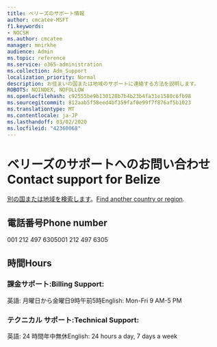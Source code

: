 ```yaml
---
title: ベリーズのサポート情報
author: cmcatee-MSFT
f1.keywords:
- NOCSH
ms.author: cmcatee
manager: mnirkhe
audience: Admin
ms.topic: reference
ms.service: o365-administration
ms.collection: Adm_Support
localization_priority: Normal
description: お住まいの国または地域のサポートに連絡する方法を説明します。
ROBOTS: NOINDEX, NOFOLLOW
ms.openlocfilehash: c92555be9b130128b7b4b23b4fa31e1580c6fb98
ms.sourcegitcommit: 812aab5f58eed4bf359faf0e99f7f876af5b1023
ms.translationtype: MT
ms.contentlocale: ja-JP
ms.lasthandoff: 03/02/2020
ms.locfileid: "42360068"
---
```

# <a name="contact-support-for-belize"></a><span data-ttu-id="50c67-103">ベリーズのサポートへのお問い合わせ</span><span class="sxs-lookup"><span data-stu-id="50c67-103">Contact support for Belize</span></span>

<span data-ttu-id="50c67-104">[別の国または地域を検索します](../contact-support-for-business-products.md)。</span><span class="sxs-lookup"><span data-stu-id="50c67-104">[Find another country or region](../contact-support-for-business-products.md).</span></span>

## <a name="phone-number"></a><span data-ttu-id="50c67-105">電話番号</span><span class="sxs-lookup"><span data-stu-id="50c67-105">Phone number</span></span>
<span data-ttu-id="50c67-106">001 212 497 6305</span><span class="sxs-lookup"><span data-stu-id="50c67-106">001 212 497 6305</span></span>

## <a name="hours"></a><span data-ttu-id="50c67-107">時間</span><span class="sxs-lookup"><span data-stu-id="50c67-107">Hours</span></span>
### <a name="billing-support"></a><span data-ttu-id="50c67-108">課金サポート:</span><span class="sxs-lookup"><span data-stu-id="50c67-108">Billing Support:</span></span>

<span data-ttu-id="50c67-109">英語: 月曜日から金曜日9時午前5時</span><span class="sxs-lookup"><span data-stu-id="50c67-109">English: Mon-Fri 9 AM-5 PM</span></span>

### <a name="technical-support"></a><span data-ttu-id="50c67-110">テクニカル サポート:</span><span class="sxs-lookup"><span data-stu-id="50c67-110">Technical Support:</span></span>

<span data-ttu-id="50c67-111">英語: 24 時間年中無休</span><span class="sxs-lookup"><span data-stu-id="50c67-111">English: 24 hours a day, 7 days a week</span></span>
